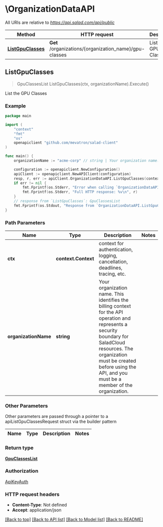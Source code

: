 # \OrganizationDataAPI

All URIs are relative to *https://api.salad.com/api/public*

Method | HTTP request | Description
------------- | ------------- | -------------
[**ListGpuClasses**](OrganizationDataAPI.md#ListGpuClasses) | **Get** /organizations/{organization_name}/gpu-classes | List the GPU Classes



## ListGpuClasses

> GpuClassesList ListGpuClasses(ctx, organizationName).Execute()

List the GPU Classes



### Example

```go
package main

import (
	"context"
	"fmt"
	"os"
	openapiclient "github.com/mevatron/salad-client"
)

func main() {
	organizationName := "acme-corp" // string | Your organization name. This identifies the billing context for the API operation and represents a security boundary for SaladCloud resources. The organization must be created before using the API, and you must be a member of the organization.

	configuration := openapiclient.NewConfiguration()
	apiClient := openapiclient.NewAPIClient(configuration)
	resp, r, err := apiClient.OrganizationDataAPI.ListGpuClasses(context.Background(), organizationName).Execute()
	if err != nil {
		fmt.Fprintf(os.Stderr, "Error when calling `OrganizationDataAPI.ListGpuClasses``: %v\n", err)
		fmt.Fprintf(os.Stderr, "Full HTTP response: %v\n", r)
	}
	// response from `ListGpuClasses`: GpuClassesList
	fmt.Fprintf(os.Stdout, "Response from `OrganizationDataAPI.ListGpuClasses`: %v\n", resp)
}
```

### Path Parameters


Name | Type | Description  | Notes
------------- | ------------- | ------------- | -------------
**ctx** | **context.Context** | context for authentication, logging, cancellation, deadlines, tracing, etc.
**organizationName** | **string** | Your organization name. This identifies the billing context for the API operation and represents a security boundary for SaladCloud resources. The organization must be created before using the API, and you must be a member of the organization. | 

### Other Parameters

Other parameters are passed through a pointer to a apiListGpuClassesRequest struct via the builder pattern


Name | Type | Description  | Notes
------------- | ------------- | ------------- | -------------


### Return type

[**GpuClassesList**](GpuClassesList.md)

### Authorization

[ApiKeyAuth](../README.md#ApiKeyAuth)

### HTTP request headers

- **Content-Type**: Not defined
- **Accept**: application/json

[[Back to top]](#) [[Back to API list]](../README.md#documentation-for-api-endpoints)
[[Back to Model list]](../README.md#documentation-for-models)
[[Back to README]](../README.md)

